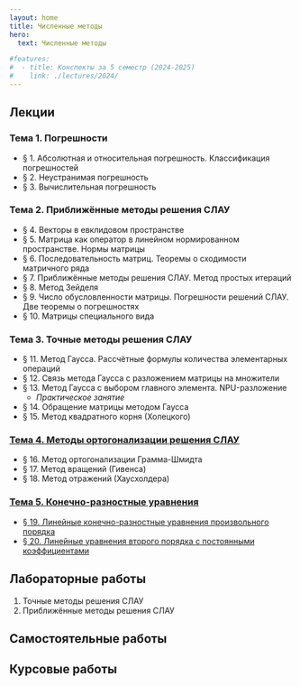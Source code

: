 ```yaml
---
layout: home
title: Численные методы
hero:
  text: Численные методы

#features:
#  - title: Конспекты за 5 семестр (2024-2025)
#    link: ./lectures/2024/
---
```


## Лекции

### Тема 1. Погрешности

* § 1. Абсолютная и относительная погрешность. Классификация погрешностей
* § 2. Неустранимая погрешность
* § 3. Вычислительная погрешность

### Тема 2. Приближённые методы решения СЛАУ

* § 4. Векторы в евклидовом пространстве
* § 5. Матрица как оператор в линейном нормированном пространстве. Нормы матрицы
* § 6. Последовательность матриц. Теоремы о сходимости матричного ряда
* § 7. Приближённые методы решения СЛАУ. Метод простых итераций
* § 8. Метод Зейделя
* § 9. Число обусловленности матрицы. Погрешности решений СЛАУ. Две теоремы о погрешностях
* § 10. Матрицы специального вида

### Тема 3. Точные методы решения СЛАУ

* § 11. Метод Гаусса. Рассчётные формулы количества элементарных операций
* § 12. Связь метода Гаусса с разложением матрицы на множители
* § 13. Метод Гаусса с выбором главного элемента. NPU-разложение
  * *Практическое занятие*
* § 14. Обращение матрицы методом Гаусса
* § 15. Метод квадратного корня (Холецкого)

### [Тема 4. Методы ортогонализации решения СЛАУ](./lectures/2024/theme-04/)

* § 16. Метод ортогонализации Грамма-Шмидта
* § 17. Метод вращений (Гивенса)
* § 18. Метод отражений (Хаусхолдера)

### [Тема 5. Конечно-разностные уравнения](./lectures/2024/theme-05/)

* [§ 19. Линейные конечно-разностные уравнения произвольного порядка](./lectures/2024/theme-05/#§-19-линеиные-конечно-разностные-уравнения-произвольного-порядка)
* [§ 20. Линейные уравнения второго порядка с постоянными коэффициентами](./lectures/2024/theme-05/#§-20-линеиные-уравнения-второго-порядка-с-постоянными-коэффициентами)

## Лабораторные работы

1. Точные методы решения СЛАУ
2. Приближённые методы решения СЛАУ

## Самостоятельные работы

## Курсовые работы
